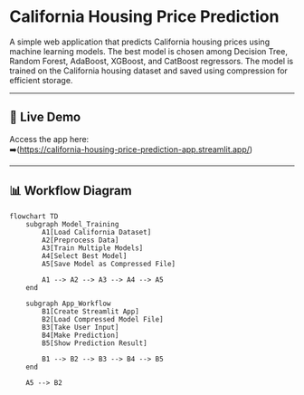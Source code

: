 # California Housing Price Prediction

A simple web application that predicts California housing prices using machine learning models. The best model is chosen among Decision Tree, Random Forest, AdaBoost, XGBoost, and CatBoost regressors. The model is trained on the California housing dataset and saved using compression for efficient storage.

---

## 🔗 Live Demo

Access the app here:  
➡️(https://california-housing-price-prediction-app.streamlit.app/)

---

## 📊 Workflow Diagram

```mermaid
flowchart TD
    subgraph Model_Training
        A1[Load California Dataset]
        A2[Preprocess Data]
        A3[Train Multiple Models]
        A4[Select Best Model]
        A5[Save Model as Compressed File]
        
        A1 --> A2 --> A3 --> A4 --> A5
    end

    subgraph App_Workflow
        B1[Create Streamlit App]
        B2[Load Compressed Model File]
        B3[Take User Input]
        B4[Make Prediction]
        B5[Show Prediction Result]
        
        B1 --> B2 --> B3 --> B4 --> B5
    end

    A5 --> B2
